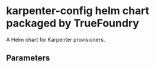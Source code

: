 # karpenter-config helm chart packaged by TrueFoundry
A Helm chart for Karpenter provisioners.

## Parameters
